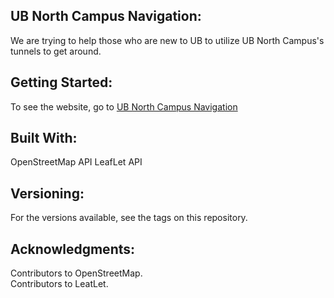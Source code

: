 **UB North Campus Navigation:**
-------------------------------
We are trying to help those who are new to UB to utilize UB North Campus's tunnels to get around.

**Getting Started:**
--------------------
To see the website, go to [UB North Campus Navigation](https://www-student.cse.buffalo.edu/CSE442-542/2020-spring/cse-442t/)

**Built With:**
----------------
OpenStreetMap API
LeafLet API

**Versioning:**
----------------
For the versions available, see the tags on this repository.

**Acknowledgments:**
---------------------
Contributors to OpenStreetMap.  
Contributors to LeatLet.

